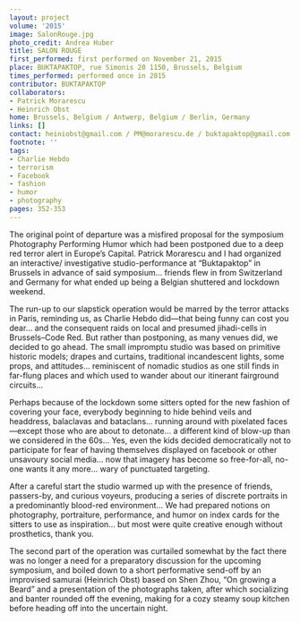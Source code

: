 ```yaml
---
layout: project
volume: '2015'
image: SalonRouge.jpg
photo_credit: Andrea Huber
title: SALON ROUGE
first_performed: first performed on November 21, 2015
place: BUKTAPAKTOP, rue Simonis 20 1150, Brussels, Belgium
times_performed: performed once in 2015
contributor: BUKTAPAKTOP
collaborators:
- Patrick Morarescu
- Heinrich Obst
home: Brussels, Belgium / Antwerp, Belgium / Berlin, Germany
links: []
contact: heiniobst@gmail.com / PM@morarescu.de / buktapaktop@gmail.com
footnote: ''
tags:
- Charlie Hebdo
- terrorism
- Facebook
- fashion
- humor
- photography
pages: 352-353
---
```


The original point of departure was a misfired proposal for the symposium Photography Performing Humor which had been postponed due to a deep red terror alert in Europe’s Capital. Patrick Morarescu and I had organized an interactive/ investigative studio-performance at “Buktapaktop” in Brussels in advance of said symposium... friends flew in from Switzerland and Germany for what ended up being a Belgian shuttered and lockdown weekend.

The run-up to our slapstick operation would be marred by the terror attacks in Paris, reminding us, as Charlie Hebdo did—that being funny can cost you dear... and the consequent raids on local and presumed jihadi-cells in Brussels–Code Red. But rather than postponing, as many venues did, we decided to go ahead. The small impromptu studio was based on primitive historic models; drapes and curtains, traditional incandescent lights, some props, and attitudes… reminiscent of nomadic studios as one still finds in far-flung places and which used to wander about our itinerant fairground circuits...

Perhaps because of the lockdown some sitters opted for the new fashion of covering your face, everybody beginning to hide behind veils and headdress, balaclavas and bataclans... running around with pixelated faces—except those who are about to detonate... a different kind of blow-up than we considered in the 60s... Yes, even the kids decided democratically not to participate for fear of having themselves displayed on facebook or other unsavoury social media... now that imagery has become so free-for-all, no-one wants it any more... wary of punctuated targeting.

After a careful start the studio warmed up with the presence of friends, passers-by, and curious voyeurs, producing a series of discrete portraits in a predominantly blood-red environment... We had prepared notions on photography, portraiture, performance, and humor on index cards for the sitters to use as inspiration... but most were quite creative enough without prosthetics, thank you.

The second part of the operation was curtailed somewhat by the fact there was no longer a need for a preparatory discussion for the upcoming symposium, and boiled down to a short performative send-off by an improvised samurai (Heinrich Obst) based on Shen Zhou, “On growing a Beard” and a presentation of the photographs taken, after which socializing and banter rounded off the evening, making for a cozy steamy soup kitchen before heading off into the uncertain night.
